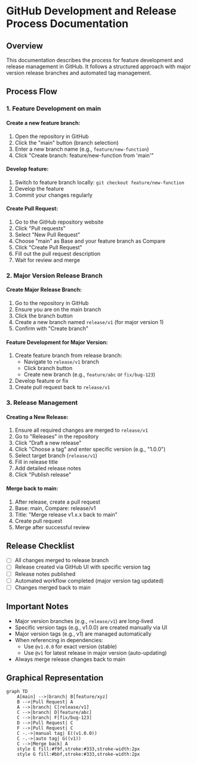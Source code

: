 # GitHub Development and Release Process Documentation
 
## Overview
This documentation describes the process for feature development and release management in GitHub. It follows a structured approach with major version release branches and automated tag management.
 
## Process Flow
 
### 1. Feature Development on main
 
#### Create a new feature branch:
1. Open the repository in GitHub
2. Click the "main" button (branch selection)
3. Enter a new branch name (e.g., `feature/new-function`)
4. Click "Create branch: feature/new-function from 'main'"
 
#### Develop feature:
1. Switch to feature branch locally: `git checkout feature/new-function`
2. Develop the feature
3. Commit your changes regularly
 
#### Create Pull Request:
1. Go to the GitHub repository website
2. Click "Pull requests"
3. Select "New Pull Request"
4. Choose "main" as Base and your feature branch as Compare
5. Click "Create Pull Request"
6. Fill out the pull request description
7. Wait for review and merge
 
### 2. Major Version Release Branch
 
#### Create Major Release Branch:
1. Go to the repository in GitHub
2. Ensure you are on the main branch
3. Click the branch button
4. Create a new branch named `release/v1` (for major version 1)
5. Confirm with "Create branch"
 
#### Feature Development for Major Version:
1. Create feature branch from release branch:
   - Navigate to `release/v1` branch
   - Click branch button
   - Create new branch (e.g., `feature/abc` or `fix/bug-123`)
2. Develop feature or fix
3. Create pull request back to `release/v1`
 
### 3. Release Management
 
#### Creating a New Release:
1. Ensure all required changes are merged to `release/v1`
2. Go to "Releases" in the repository
3. Click "Draft a new release"
4. Click "Choose a tag" and enter specific version (e.g., "1.0.0")
5. Select target branch (`release/v1`)
6. Fill in release title
7. Add detailed release notes
8. Click "Publish release"
 
#### Merge back to main:
1. After release, create a pull request
2. Base: main, Compare: release/v1
3. Title: "Merge release v1.x.x back to main"
4. Create pull request
5. Merge after successful review
 
## Release Checklist
- [ ] All changes merged to release branch
- [ ] Release created via GitHub UI with specific version tag
- [ ] Release notes published
- [ ] Automated workflow completed (major version tag updated)
- [ ] Changes merged back to main
 
## Important Notes
- Major version branches (e.g., `release/v1`) are long-lived
- Specific version tags (e.g., v1.0.0) are created manually via UI
- Major version tags (e.g., v1) are managed automatically
- When referencing in dependencies:
  - Use `@v1.0.0` for exact version (stable)
  - Use `@v1` for latest release in major version (auto-updating)
- Always merge release changes back to main
 
## Graphical Representation
 
```mermaid
graph TD
    A[main] -->|branch| B[feature/xyz]
    B -->|Pull Request| A
    A -->|branch| C[release/v1]
    C -->|branch| D[feature/abc]
    C -->|branch| F[fix/bug-123]
    D -->|Pull Request| C
    F -->|Pull Request| C
    C -.->|manual tag| E((v1.0.0))
    C -.->|auto tag| G((v1))
    C -->|Merge back| A
    style E fill:#f9f,stroke:#333,stroke-width:2px
    style G fill:#bbf,stroke:#333,stroke-width:2px
```